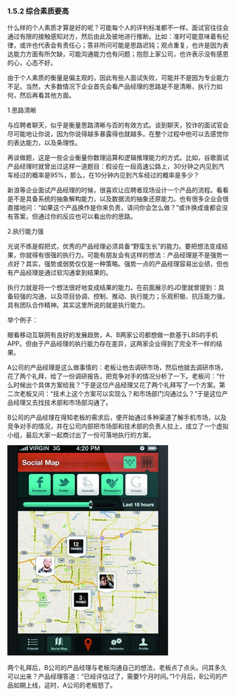 ### 1.5.2 综合素质要高

什么样的个人素质才算是好的呢？可能每个人的评判标准都不一样。面试官往往会通过有限的接触感知对方，然后由此及彼地进行推断。比如：准时可能意味着有纪律，或许也代表会有责任心；答非所问可能是思路迟钝；观点重复，也许是因为表达能力方面有所欠缺，可能沟通能力也有问题；抱怨上家公司，也许表示没有感恩的心，心态不好。

由于个人素质的衡量是偏主观的，因此有些人面试失败，可能并不是因为专业能力不足。当然，大多数情况下企业首先会看产品经理的思路是不是清晰，执行力如何，然后再看其他方面。

1.思路清晰

与应聘者聊天，似乎是衡量思路清晰与否的有效方式。谈到聊天，狡诈的面试官会尽可能地让你说，因为你说得越多暴露得也就越多。在整个过程中他可以去感觉你的表达能力，以及条理性。

再谈做题，这是一些企业衡量你数理运算和逻辑推理能力的方式。比如，谷歌面试产品经理时就曾出过这样一道题目：假设在一段高速公路上，30分钟之内见到汽车经过的概率是95%，那么，在10分钟内见到汽车经过的概率是多少？

新浪等企业面试产品经理的时候，很喜欢让应聘者现场设计一个产品的流程。看看是不是具备系统的抽象解构能力，以及数据流的抽象还原能力。也有很多企业会很直接地问：“如果这个产品换作是你来负责，请问你会怎么做？”或许换成谁都会没有答案，但通过你的反应也可以看出你的思路。

2.执行能力强

光说不练是假把式，优秀的产品经理必须具备“野蛮生长”的能力。要把想法变成结果，你就得有很强的执行力。可能有朋友会有这样的想法：产品经理是不是强势一点好？其实，强势或弱势仅仅是一种策略。强势一点的产品经理容易出业绩，但也有产品经理是通过软沟通拿到结果的。

执行力就是将一个想法很好地变成结果的能力。在前面展示的JD里就曾提到：具备较强的沟通，以及项目协调、控制、推动、执行能力；乐观积极、抗压能力强，具有团队合作精神。其实这里所说的就是执行能力。

举个例子：

眼看移动互联网有良好的发展趋势，A、B两家公司都想做一款基于LBS的手机APP。但由于产品经理的执行能力存在差异，这两家企业得到了完全不一样的结果。

A公司的产品经理是这么做事情的：老板让他去调研市场，然后他就去调研市场，花了两个礼拜，给了一份调研报告，把竞争对手的情况分析了一下。老板问：“什么时候出个具体方案给我？”于是这位产品经理又花了两个礼拜写了一个方案。第二次老板又问：“技术上这个方案可以实现么？和市场部门沟通过么？”于是这位产品经理又去找技术部和市场部沟通了。

B公司的产品经理在得知老板的需求后，便开始通过多种渠道了解手机市场，以及竞争对手的情况，并在公司内部把市场部和技术部的负责人拉上，成立了一个虚拟小组，最后大家一起商讨出了一份可落地执行的方案。

![](images/image01916_jpeg)

两个礼拜后，B公司的产品经理与老板沟通自己的想法，老板点了点头。问其多久可以出来？产品经理答道：“已经评估过了，需要1个月时间。”1个月后，B公司的产品如期上线，这时，A公司的老板怒了。
